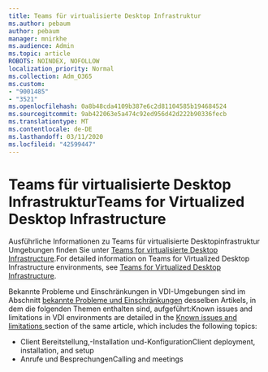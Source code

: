 ```yaml
---
title: Teams für virtualisierte Desktop Infrastruktur
ms.author: pebaum
author: pebaum
manager: mnirkhe
ms.audience: Admin
ms.topic: article
ROBOTS: NOINDEX, NOFOLLOW
localization_priority: Normal
ms.collection: Adm_O365
ms.custom:
- "9001485"
- "3521"
ms.openlocfilehash: 0a8b48cda4109b387e6c2d81104585b194684524
ms.sourcegitcommit: 9ab422063e5a474c92ed956d42d222b90336fecb
ms.translationtype: MT
ms.contentlocale: de-DE
ms.lasthandoff: 03/11/2020
ms.locfileid: "42599447"
---
```

# <a name="teams-for-virtualized-desktop-infrastructure"></a><span data-ttu-id="82f7c-102">Teams für virtualisierte Desktop Infrastruktur</span><span class="sxs-lookup"><span data-stu-id="82f7c-102">Teams for Virtualized Desktop Infrastructure</span></span>

<span data-ttu-id="82f7c-103">Ausführliche Informationen zu Teams für virtualisierte Desktopinfrastruktur Umgebungen finden Sie unter [Teams for virtualisierte Desktop Infrastructure](https://docs.microsoft.com/microsoftteams/teams-for-vdi).</span><span class="sxs-lookup"><span data-stu-id="82f7c-103">For detailed information on Teams for Virtualized Desktop Infrastructure environments, see [Teams for Virtualized Desktop Infrastructure](https://docs.microsoft.com/microsoftteams/teams-for-vdi).</span></span>

<span data-ttu-id="82f7c-104">Bekannte Probleme und Einschränkungen in VDI-Umgebungen sind im Abschnitt [bekannte Probleme und Einschränkungen](https://docs.microsoft.com/microsoftteams/teams-for-vdi#known-issues-and-limitations) desselben Artikels, in dem die folgenden Themen enthalten sind, aufgeführt:</span><span class="sxs-lookup"><span data-stu-id="82f7c-104">Known issues and limitations in VDI environments are detailed in the [Known issues and limitations ](https://docs.microsoft.com/microsoftteams/teams-for-vdi#known-issues-and-limitations) section of the same article, which includes the following topics:</span></span>
 - <span data-ttu-id="82f7c-105">Client Bereitstellung,-Installation und-Konfiguration</span><span class="sxs-lookup"><span data-stu-id="82f7c-105">Client deployment, installation, and setup</span></span>
 - <span data-ttu-id="82f7c-106">Anrufe und Besprechungen</span><span class="sxs-lookup"><span data-stu-id="82f7c-106">Calling and meetings</span></span>